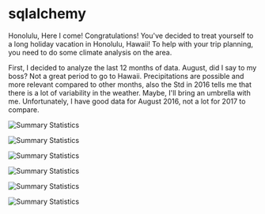 # sqlalchemy

Honolulu, Here I come! Congratulations! 
You've decided to treat yourself to a long holiday vacation in Honolulu, Hawaii! To help with your trip planning, you need to do some climate analysis on the area.

First, I decided to analyze the last 12 months of data. August, did I say to my boss? Not a great period to go to Hawaii. Precipitations are possible and more relevant compared to other months, also the Std in 2016 tells me that there is a lot of variability in the weather. Maybe, I'll bring an umbrella with me. 
Unfortunately, I have good data for August 2016, not a lot for 2017 to compare. 

![Summary Statistics](https://github.com/AliceSartori/sqlalchemy/blob/main/Precipitations%20over%2012-month%20period.png)


![Summary Statistics](https://github.com/AliceSartori/sqlalchemy/blob/main/Temperature%20over%2012-month%20period%2C%20station%20USC00519281.png)


![Summary Statistics](https://github.com/AliceSartori/sqlalchemy/blob/main/Precipitations%20over%2012%20months%20period_Summary%20Statistics.png)




![Summary Statistics](https://github.com/AliceSartori/sqlalchemy/blob/main/Trip%20Average%20Temp.png)




![Summary Statistics](https://github.com/AliceSartori/sqlalchemy/blob/main/Predicted%20Temperatures%20for%20Historical%20Temperature%20-%20Hawaii.png)


![Summary Statistics](https://github.com/AliceSartori/sqlalchemy/blob/main/Temperatures%20over%20a%2012-month%20period.png)

